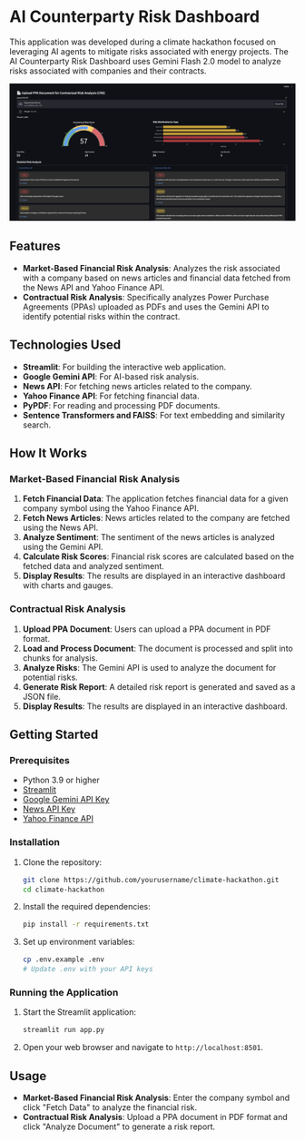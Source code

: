 # AI Counterparty Risk Dashboard

This application was developed during a climate hackathon focused on leveraging AI agents to mitigate risks associated with energy projects. The AI Counterparty Risk Dashboard uses Gemini Flash 2.0 model to analyze risks associated with companies and their contracts.

![Contractual Risk Analysis](./contract-risk.png)

## Features

- **Market-Based Financial Risk Analysis**: Analyzes the risk associated with a company based on news articles and financial data fetched from the News API and Yahoo Finance API.
- **Contractual Risk Analysis**: Specifically analyzes Power Purchase Agreements (PPAs) uploaded as PDFs and uses the Gemini API to identify potential risks within the contract.

## Technologies Used

- **Streamlit**: For building the interactive web application.
- **Google Gemini API**: For AI-based risk analysis.
- **News API**: For fetching news articles related to the company.
- **Yahoo Finance API**: For fetching financial data.
- **PyPDF**: For reading and processing PDF documents.
- **Sentence Transformers and FAISS**: For text embedding and similarity search.

## How It Works

### Market-Based Financial Risk Analysis

1. **Fetch Financial Data**: The application fetches financial data for a given company symbol using the Yahoo Finance API.
2. **Fetch News Articles**: News articles related to the company are fetched using the News API.
3. **Analyze Sentiment**: The sentiment of the news articles is analyzed using the Gemini API.
4. **Calculate Risk Scores**: Financial risk scores are calculated based on the fetched data and analyzed sentiment.
5. **Display Results**: The results are displayed in an interactive dashboard with charts and gauges.


### Contractual Risk Analysis

1. **Upload PPA Document**: Users can upload a PPA document in PDF format.
2. **Load and Process Document**: The document is processed and split into chunks for analysis.
3. **Analyze Risks**: The Gemini API is used to analyze the document for potential risks.
4. **Generate Risk Report**: A detailed risk report is generated and saved as a JSON file.
5. **Display Results**: The results are displayed in an interactive dashboard.

## Getting Started

### Prerequisites

- Python 3.9 or higher
- [Streamlit](https://streamlit.io/)
- [Google Gemini API Key](https://cloud.google.com/gemini)
- [News API Key](https://newsapi.org/)
- [Yahoo Finance API](https://www.yahoofinanceapi.com/)

### Installation

1. Clone the repository:
    ```sh
    git clone https://github.com/yourusername/climate-hackathon.git
    cd climate-hackathon
    ```

2. Install the required dependencies:
    ```sh
    pip install -r requirements.txt
    ```

3. Set up environment variables:
    ```sh
    cp .env.example .env
    # Update .env with your API keys
    ```

### Running the Application

1. Start the Streamlit application:
    ```sh
    streamlit run app.py
    ```

2. Open your web browser and navigate to `http://localhost:8501`.

## Usage

- **Market-Based Financial Risk Analysis**: Enter the company symbol and click "Fetch Data" to analyze the financial risk.
- **Contractual Risk Analysis**: Upload a PPA document in PDF format and click "Analyze Document" to generate a risk report.

